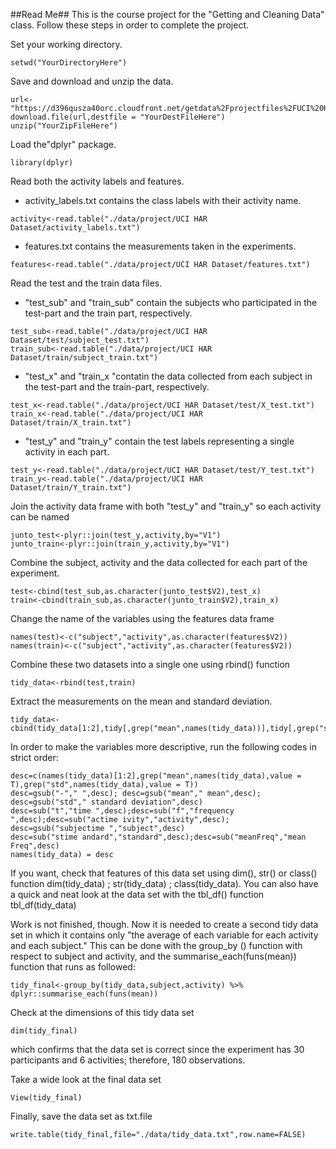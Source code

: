 ##Read Me##
This is the course project for the "Getting and Cleaning Data" class. Follow these steps in order to complete the project. 

Set your working directory.

```{r}
setwd("YourDirectoryHere")
```

Save and download and unzip the data.

```{r}
url<-"https://d396qusza40orc.cloudfront.net/getdata%2Fprojectfiles%2FUCI%20HAR%20Dataset.zip"
download.file(url,destfile = "YourDestFileHere")
unzip("YourZipFileHere")
``` 

Load the"dplyr" package.

```{r}
library(dplyr)
```

Read both the activity labels and features. 

- activity_labels.txt contains the class labels with their activity name. 

```{r}
activity<-read.table("./data/project/UCI HAR Dataset/activity_labels.txt")
```

- features.txt contains the measurements taken in the experiments.

```{r}
features<-read.table("./data/project/UCI HAR Dataset/features.txt")
```

Read the test and the train data files. 

- "test_sub" and "train_sub" contain the subjects who participated in the test-part and the train part, respectively.

```{r}
test_sub<-read.table("./data/project/UCI HAR Dataset/test/subject_test.txt")
train_sub<-read.table("./data/project/UCI HAR Dataset/train/subject_train.txt")
```

- "test_x"  and "train_x "contatin the data collected from each subject in the test-part and the train-part, respectively. 

```{r}
test_x<-read.table("./data/project/UCI HAR Dataset/test/X_test.txt")
train_x<-read.table("./data/project/UCI HAR Dataset/train/X_train.txt")
```

- "test_y" and "train_y" contain the test labels representing a single activity in each part.

```{r}
test_y<-read.table("./data/project/UCI HAR Dataset/test/Y_test.txt")
train_y<-read.table("./data/project/UCI HAR Dataset/train/Y_train.txt")
```

Join the activity data frame with both "test_y" and "train_y" so each activity can be named

```{r}
junto_test<-plyr::join(test_y,activity,by="V1")
junto_train<-plyr::join(train_y,activity,by="V1")
```

Combine the subject, activity and the data collected for each part of the experiment.

```{r}
test<-cbind(test_sub,as.character(junto_test$V2),test_x)
train<-cbind(train_sub,as.character(junto_train$V2),train_x)
```

Change the name of the variables using the features data frame

```{r}
names(test)<-c("subject","activity",as.character(features$V2)) 
names(train)<-c("subject","activity",as.character(features$V2))
```

Combine these two datasets into a single one using rbind() function

```{r}
tidy_data<-rbind(test,train)
```

Extract the measurements on the mean and standard deviation. 

```{r}
tidy_data<-cbind(tidy_data[1:2],tidy[,grep("mean",names(tidy_data))],tidy[,grep("std",names(tidy_data))])
```

In order to make the variables more descriptive, run the following codes in strict order:

```{r}
desc=c(names(tidy_data)[1:2],grep("mean",names(tidy_data),value = T),grep("std",names(tidy_data),value = T))
desc=gsub("-"," ",desc); desc=gsub("mean"," mean",desc); desc=gsub("std"," standard deviation",desc)
desc=sub("t","time ",desc);desc=sub("f","frequency ",desc);desc=sub("actime ivity","activity",desc); desc=gsub("subjectime ","subject",desc)
desc=sub("stime andard","standard",desc);desc=sub("meanFreq","mean Freq",desc)
names(tidy_data) = desc
```

If you want, check that features of this data set using dim(), str() or class() function dim(tidy_data) ; str(tidy_data) ; class(tidy_data). You can also have a quick and neat look at the data set with the tbl_df() function tbl_df(tidy_data)

Work is not finished, though. Now it is needed to create a second tidy data set in which it contains only "the average of each variable for each activity and each subject." This can be done with the group_by () function with respect to subject and activity, and the summarise_each(funs(mean)) function that runs as followed:

```{r}
tidy_final<-group_by(tidy_data,subject,activity) %>% dplyr::summarise_each(funs(mean)) 
```

Check at the dimensions of this tidy data set

```{r}
dim(tidy_final)
```

which confirms that the data set is correct since the experiment has 30 participants and 6 activities; therefore, 180 observations. 

Take a wide look at the final data set

```{r}
View(tidy_final)
```

Finally, save the data set as txt.file

```{r}
write.table(tidy_final,file="./data/tidy_data.txt",row.name=FALSE)
```
